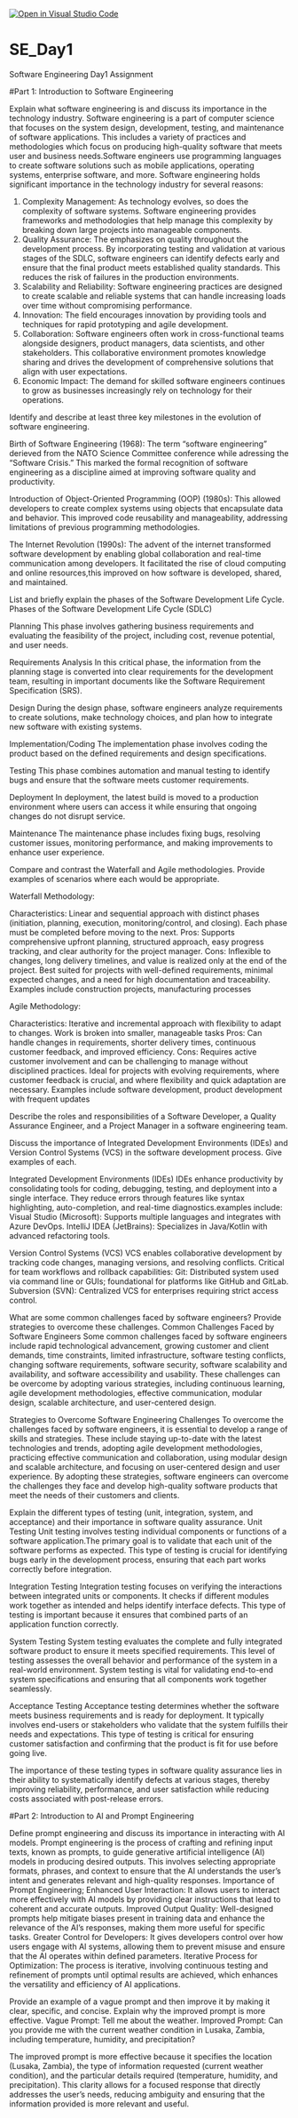 [![Open in Visual Studio Code](https://classroom.github.com/assets/open-in-vscode-2e0aaae1b6195c2367325f4f02e2d04e9abb55f0b24a779b69b11b9e10269abc.svg)](https://classroom.github.com/online_ide?assignment_repo_id=18410857&assignment_repo_type=AssignmentRepo)
# SE_Day1
Software Engineering Day1 Assignment

#Part 1: Introduction to Software Engineering

Explain what software engineering is and discuss its importance in the technology industry.
Software engineering is a part of computer science that focuses on the system design, development, testing, and maintenance of software applications. This includes a variety of practices and methodologies which focus on producing high-quality software that meets user and business needs.Software engineers use programming languages to create software solutions such as mobile applications, operating systems, enterprise software, and more.
Software engineering holds significant importance in the technology industry for several reasons:
1.	Complexity Management: As technology evolves, so does the complexity of software systems. Software engineering provides frameworks and methodologies that help manage this complexity by breaking down large projects into manageable components. 
2.	Quality Assurance: The emphasizes on quality throughout the development process. By incorporating testing and validation at various stages of the SDLC, software engineers can identify defects early and ensure that the final product meets established quality standards. This reduces the risk of failures in the production environments.
3.	Scalability and Reliability: Software engineering practices are designed to create scalable and reliable systems that can handle increasing loads over time without compromising performance. 
4.	Innovation: The field encourages innovation by providing tools and techniques for rapid prototyping and agile development.
5.	Collaboration: Software engineers often work in cross-functional teams alongside designers, product managers, data scientists, and other stakeholders. This collaborative environment promotes knowledge sharing and drives the development of comprehensive solutions that align with user expectations.
6.	Economic Impact: The demand for skilled software engineers continues to grow as businesses increasingly rely on technology for their operations. 

Identify and describe at least three key milestones in the evolution of software engineering.

Birth of Software Engineering (1968): The term “software engineering” derieved from the NATO Science Committee conference while adressing the “Software Crisis.” This marked the formal recognition of software engineering as a discipline aimed at improving software quality and productivity.

Introduction of Object-Oriented Programming (OOP) (1980s): This allowed developers to create complex systems using objects that encapsulate data and behavior. This improved code reusability and manageability, addressing limitations of previous programming methodologies.

The Internet Revolution (1990s): The advent of the internet transformed software development by enabling global collaboration and real-time communication among developers. It facilitated the rise of cloud computing and online resources,this improved on how software is developed, shared, and maintained.

List and briefly explain the phases of the Software Development Life Cycle.
Phases of the Software Development Life Cycle (SDLC)

Planning 
This phase involves gathering business requirements and evaluating the feasibility of the project, including cost, revenue potential, and user needs.

Requirements Analysis
In this critical phase, the information from the planning stage is converted into clear requirements for the development team, resulting in important documents like the Software Requirement Specification (SRS).

Design
During the design phase, software engineers analyze requirements to create solutions, make technology choices, and plan how to integrate new software with existing systems.

Implementation/Coding
The implementation phase involves coding the product based on the defined requirements and design specifications.

Testing
This phase combines automation and manual testing to identify bugs and ensure that the software meets customer requirements.

Deployment
In deployment, the latest build is moved to a production environment where users can access it while ensuring that ongoing changes do not disrupt service.

Maintenance
The maintenance phase includes fixing bugs, resolving customer issues, monitoring performance, and making improvements to enhance user experience.

Compare and contrast the Waterfall and Agile methodologies. Provide examples of scenarios where each would be appropriate.

Waterfall Methodology:

Characteristics: Linear and sequential approach with distinct phases (initiation, planning, execution, monitoring/control, and closing). Each phase must be completed before moving to the next.
Pros: Supports comprehensive upfront planning, structured approach, easy progress tracking, and clear authority for the project manager.
Cons: Inflexible to changes, long delivery timelines, and value is realized only at the end of the project.
Best suited for projects with well-defined requirements, minimal expected changes, and a need for high documentation and traceability. Examples include construction projects, manufacturing processes

Agile Methodology:

Characteristics: Iterative and incremental approach with flexibility to adapt to changes. Work is broken into smaller, manageable tasks 
Pros: Can handle changes in requirements, shorter delivery times, continuous customer feedback, and improved efficiency.
Cons: Requires active customer involvement and can be challenging to manage without disciplined practices.
Ideal for projects with evolving requirements, where customer feedback is crucial, and where flexibility and quick adaptation are necessary. Examples include software development, product development with frequent updates

Describe the roles and responsibilities of a Software Developer, a Quality Assurance Engineer, and a Project Manager in a software engineering team.


Discuss the importance of Integrated Development Environments (IDEs) and Version Control Systems (VCS) in the software development process. Give examples of each.

Integrated Development Environments (IDEs)
IDEs enhance productivity by consolidating tools for coding, debugging, testing, and deployment into a single interface. They reduce errors through features like syntax highlighting, auto-completion, and real-time diagnostics.examples include:
Visual Studio (Microsoft): Supports multiple languages and integrates with Azure DevOps.
IntelliJ IDEA (JetBrains): Specializes in Java/Kotlin with advanced refactoring tools.

Version Control Systems (VCS)
VCS enables collaborative development by tracking code changes, managing versions, and resolving conflicts. Critical for team workflows and rollback capabilities:
Git: Distributed system used via command line or GUIs; foundational for platforms like GitHub and GitLab.
Subversion (SVN): Centralized VCS for enterprises requiring strict access control.

What are some common challenges faced by software engineers? Provide strategies to overcome these challenges.
Common Challenges Faced by Software Engineers
Some common challenges faced by software engineers include rapid technological advancement, growing customer and client demands, time constraints, limited infrastructure, software testing conflicts, changing software requirements, software security, software scalability and availability, and software accessibility and usability. These challenges can be overcome by adopting various strategies, including continuous learning, agile development methodologies, effective communication, modular design, scalable architecture, and user-centered design.

Strategies to Overcome Software Engineering Challenges
To overcome the challenges faced by software engineers, it is essential to develop a range of skills and strategies. These include staying up-to-date with the latest technologies and trends, adopting agile development methodologies, practicing effective communication and collaboration, using modular design and scalable architecture, and focusing on user-centered design and user experience. By adopting these strategies, software engineers can overcome the challenges they face and develop high-quality software products that meet the needs of their customers and clients.

Explain the different types of testing (unit, integration, system, and acceptance) and their importance in software quality assurance.
Unit Testing
Unit testing involves testing individual components or functions of a software application.The primary goal is to validate that each unit of the software performs as expected. This type of testing is crucial for identifying bugs early in the development process, ensuring that each part works correctly before integration.

Integration Testing
Integration testing focuses on verifying the interactions between integrated units or components. It checks if different modules work together as intended and helps identify interface defects. This type of testing is important because it ensures that combined parts of an application function correctly.

System Testing
System testing evaluates the complete and fully integrated software product to ensure it meets specified requirements. This level of testing assesses the overall behavior and performance of the system in a real-world environment. System testing is vital for validating end-to-end system specifications and ensuring that all components work together seamlessly.

Acceptance Testing
Acceptance testing determines whether the software meets business requirements and is ready for deployment. It typically involves end-users or stakeholders who validate that the system fulfills their needs and expectations. This type of testing is critical for ensuring customer satisfaction and confirming that the product is fit for use before going live.

The importance of these testing types in software quality assurance lies in their ability to systematically identify defects at various stages, thereby improving reliability, performance, and user satisfaction while reducing costs associated with post-release errors.

#Part 2: Introduction to AI and Prompt Engineering

Define prompt engineering and discuss its importance in interacting with AI models.
Prompt engineering is the process of crafting and refining input texts, known as prompts, to guide generative artificial intelligence (AI) models in producing desired outputs. This involves selecting appropriate formats, phrases, and context to ensure that the AI understands the user’s intent and generates relevant and high-quality responses.
Importance of Prompt Engineering;
Enhanced User Interaction: It allows users to interact more effectively with AI models by providing clear instructions that lead to coherent and accurate outputs.
Improved Output Quality: Well-designed prompts help mitigate biases present in training data and enhance the relevance of the AI’s responses, making them more useful for specific tasks.
Greater Control for Developers: It gives developers control over how users engage with AI systems, allowing them to prevent misuse and ensure that the AI operates within defined parameters.
Iterative Process for Optimization: The process is iterative, involving continuous testing and refinement of prompts until optimal results are achieved, which enhances the versatility and efficiency of AI applications.


Provide an example of a vague prompt and then improve it by making it clear, specific, and concise. Explain why the improved prompt is more effective.
Vague Prompt: Tell me about the weather.
Improved Prompt: Can you provide me with the current weather condition in Lusaka, Zambia, including temperature, humidity, and precipitation?

The improved prompt is more effective because it specifies the location (Lusaka, Zambia), the type of information requested (current weather condition), and the particular details required (temperature, humidity, and precipitation). This clarity allows for a focused response that directly addresses the user’s needs, reducing ambiguity and ensuring that the information provided is more relevant and useful.
